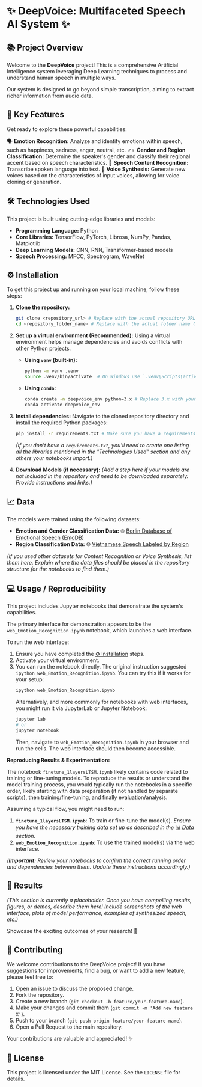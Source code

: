 # ✨ DeepVoice: Multifaceted Speech AI System ✨

## 📚 Project Overview

Welcome to the **DeepVoice** project! This is a comprehensive Artificial Intelligence system leveraging Deep Learning techniques to process and understand human speech in multiple ways.

Our system is designed to go beyond simple transcription, aiming to extract richer information from audio data.

## 🚀 Key Features

Get ready to explore these powerful capabilities:

🗣️ **Emotion Recognition:** Analyze and identify emotions within speech, such as happiness, sadness, anger, neutral, etc.
♂️♀️ **Gender and Region Classification:** Determine the speaker's gender and classify their regional accent based on speech characteristics.
📝 **Speech Content Recognition:** Transcribe spoken language into text.
🎤 **Voice Synthesis:** Generate new voices based on the characteristics of input voices, allowing for voice cloning or generation.

## 🛠️ Technologies Used

This project is built using cutting-edge libraries and models:

* **Programming Language:** Python
* **Core Libraries:** TensorFlow, PyTorch, Librosa, NumPy, Pandas, Matplotlib
* **Deep Learning Models:** CNN, RNN, Transformer-based models
* **Speech Processing:** MFCC, Spectrogram, WaveNet

## ⚙️ Installation

To get this project up and running on your local machine, follow these steps:

1.  **Clone the repository:**

    ```bash
    git clone <repository_url> # Replace with the actual repository URL
    cd <repository_folder_name> # Replace with the actual folder name (e.g., DeepVoice-SpeechAI)
    ```

2.  **Set up a virtual environment (Recommended):**
    Using a virtual environment helps manage dependencies and avoids conflicts with other Python projects.

    * **Using `venv` (built-in):**
        ```bash
        python -m venv .venv
        source .venv/bin/activate  # On Windows use `.venv\Scripts\activate`
        ```
    * **Using `conda`:**
        ```bash
        conda create -n deepvoice_env python=3.x # Replace 3.x with your Python version (e.g., 3.9)
        conda activate deepvoice_env
        ```

3.  **Install dependencies:**
    Navigate to the cloned repository directory and install the required Python packages:

    ```bash
    pip install -r requirements.txt # Make sure you have a requirements.txt file!
    ```
    *(If you don't have a `requirements.txt`, you'll need to create one listing all the libraries mentioned in the "Technologies Used" section and any others your notebooks import.)*

4.  **Download Models (if necessary):**
    *(Add a step here if your models are not included in the repository and need to be downloaded separately. Provide instructions and links.)*

## 📈 Data

The models were trained using the following datasets:

* **Emotion and Gender Classification Data:**
    🌐 [Berlin Database of Emotional Speech (EmoDB)](https://www.kaggle.com/api/v1/datasets/download/piyushagni5/berlin-database-of-emotional-speech-emodb)
* **Region Classification Data:**
    🌐 [Vietnamese Speech Labeled by Region](https://www.kaggle.com/api/v1/datasets/download/trnngci/vietnamese-speech-labeled-by-region)

*(If you used other datasets for Content Recognition or Voice Synthesis, list them here. Explain where the data files should be placed in the repository structure for the notebooks to find them.)*

## 💻 Usage / Reproducibility

This project includes Jupyter notebooks that demonstrate the system's capabilities.

The primary interface for demonstration appears to be the `web_Emotion_Recognition.ipynb` notebook, which launches a web interface.

To run the web interface:

1.  Ensure you have completed the [⚙️ Installation](#--installation) steps.
2.  Activate your virtual environment.
3.  You can run the notebook directly. The original instruction suggested `ipython web_Emotion_Recognition.ipynb`. You can try this if it works for your setup:
    ```bash
    ipython web_Emotion_Recognition.ipynb
    ```
    Alternatively, and more commonly for notebooks with web interfaces, you might run it via JupyterLab or Jupyter Notebook:
    ```bash
    jupyter lab
    # or
    jupyter notebook
    ```
    Then, navigate to `web_Emotion_Recognition.ipynb` in your browser and run the cells. The web interface should then become accessible.

**Reproducing Results & Experimentation:**

The notebook `finetune_1layersLTSM.ipynb` likely contains code related to training or fine-tuning models. To reproduce the results or understand the model training process, you would typically run the notebooks in a specific order, likely starting with data preparation (if not handled by separate scripts), then training/fine-tuning, and finally evaluation/analysis.

Assuming a typical flow, you might need to run:

1.  **`finetune_1layersLTSM.ipynb`**: To train or fine-tune the model(s). *Ensure you have the necessary training data set up as described in the [📊 Data](#--data) section.*
2.  **`web_Emotion_Recognition.ipynb`**: To use the trained model(s) via the web interface.

*(**Important:** Review your notebooks to confirm the correct running order and dependencies between them. Update these instructions accordingly.)*

## 🎉 Results

*(This section is currently a placeholder. Once you have compelling results, figures, or demos, describe them here! Include screenshots of the web interface, plots of model performance, examples of synthesized speech, etc.)*

Showcase the exciting outcomes of your research! 🚀

## 🙏 Contributing

We welcome contributions to the DeepVoice project! If you have suggestions for improvements, find a bug, or want to add a new feature, please feel free to:

1.  Open an issue to discuss the proposed change.
2.  Fork the repository.
3.  Create a new branch (`git checkout -b feature/your-feature-name`).
4.  Make your changes and commit them (`git commit -m 'Add new feature X'`).
5.  Push to your branch (`git push origin feature/your-feature-name`).
6.  Open a Pull Request to the main repository.

Your contributions are valuable and appreciated! ✨

## 📄 License

This project is licensed under the MIT License. See the `LICENSE` file for details.
